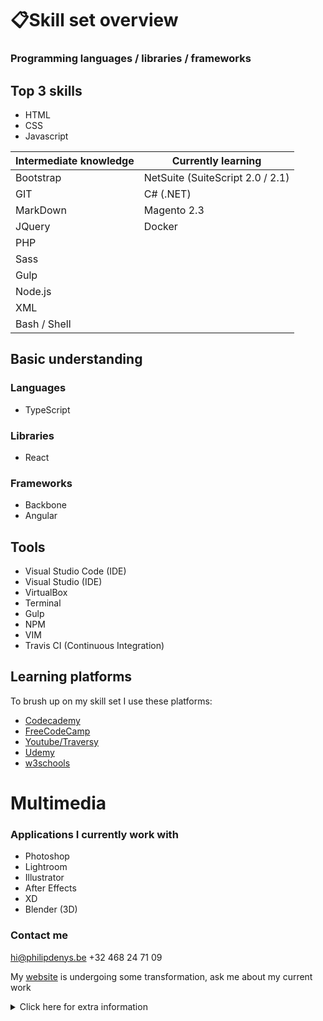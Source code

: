 # 📋Skill set overview 
### Programming languages / libraries / frameworks

## Top 3 skills
- HTML
- CSS
- Javascript

|  Intermediate knowledge |  Currently learning  	              |   	
|---	                    |---	                                |
|   Bootstrap 	          |  NetSuite  (SuiteScript 2.0 / 2.1)	|   	
|   GIT	                  |  C# (.NET)	                        |   	
|   MarkDown	            |  Magento 2.3 	                      |   
|   JQuery                |  Docker	                            |    
|   PHP                   |   	                                |   
|   Sass                  |   	|   	
|   Gulp                  |   	|   	
|   Node.js               |   	|   
|   XML                   |   	|   	
|   Bash / Shell          |   	|   	


## Basic understanding
### Languages
- TypeScript

### Libraries
- React

### Frameworks
- Backbone
- Angular

## Tools
- Visual Studio Code (IDE)
- Visual Studio (IDE)
- VirtualBox
- Terminal
- Gulp
- NPM
- VIM
- Travis CI (Continuous Integration)

## Learning platforms
To brush up on my skill set I use these platforms:
- [Codecademy](https://www.codecademy.com/users/philipdenys/achievements)
- [FreeCodeCamp](https://www.freecodecamp.org/philipdenys)
- [Youtube/Traversy](https://youtu.be/UnTQVlqmDQ0)
- [Udemy](https://www.udemy.com/user/philipdenys/)
- [w3schools](https://www.w3schools.com/)

# Multimedia
### Applications I currently work with 
- Photoshop
- Lightroom
- Illustrator
- After Effects
- XD
- Blender (3D)

### Contact me

hi@philipdenys.be
+32 468 24 71 09

My [website](https://www.philipdenys.be) is undergoing some transformation, ask me about my current work

<details><summary>Click here for extra information</summary>
<p>

👨🏽‍💻 I used markdown/git to make this *skill set overview*💻📲 

</p>
</details>

